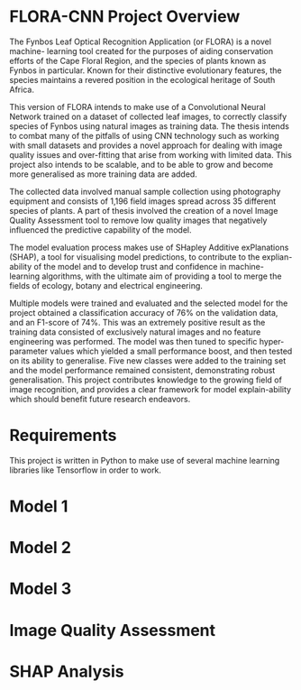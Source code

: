 # FLORA-CNN Project Overview

The Fynbos Leaf Optical Recognition Application (or FLORA) is a novel machine- learning tool created for the purposes of aiding conservation efforts of the Cape Floral Region, and the species of plants known as Fynbos in particular. Known for their distinctive evolutionary features, the species maintains a revered position in the ecological heritage of South Africa.

This version of FLORA intends to make use of a Convolutional Neural Network trained on a dataset of collected leaf images, to correctly classify species of Fynbos using natural images as training data. The thesis intends to combat many of the pitfalls of using CNN technology such as working with small datasets and provides a novel approach for dealing with image quality issues and over-fitting that arise from working with limited data. This project also intends to be scalable, and to be able to grow and become more generalised as more training data are added.

The collected data involved manual sample collection using photography equipment and consists of 1,196 field images spread across 35 different species of plants. A part of thesis involved the creation of a novel Image Quality Assessment tool to remove low quality images that negatively influenced the predictive capability of the model.

The model evaluation process makes use of SHapley Additive exPlanations (SHAP), a tool for visualising model predictions, to contribute to the explian-ability of the model and to develop trust and confidence in machine-learning algorithms, with the ultimate aim of providing a tool to merge the fields of ecology, botany and electrical engineering.

Multiple models were trained and evaluated and the selected model for the project obtained a classification accuracy of 76% on the validation data, and an F1-score of 74%. This was an extremely positive result as the training data consisted of exclusively natural images and no feature engineering was performed. The model was then tuned to specific hyper-parameter values which yielded a small performance boost, and then tested on its ability to generalise. Five new classes were added to the training set and the model performance remained consistent, demonstrating robust generalisation. This project contributes knowledge to the growing field of image recognition, and provides a clear framework for model explain-ability which should benefit future research endeavors.

# Requirements
This project is written in Python to make use of several machine learning libraries like Tensorflow in order to work. 

# Model 1

# Model 2

# Model 3 

# Image Quality Assessment

# SHAP Analysis
